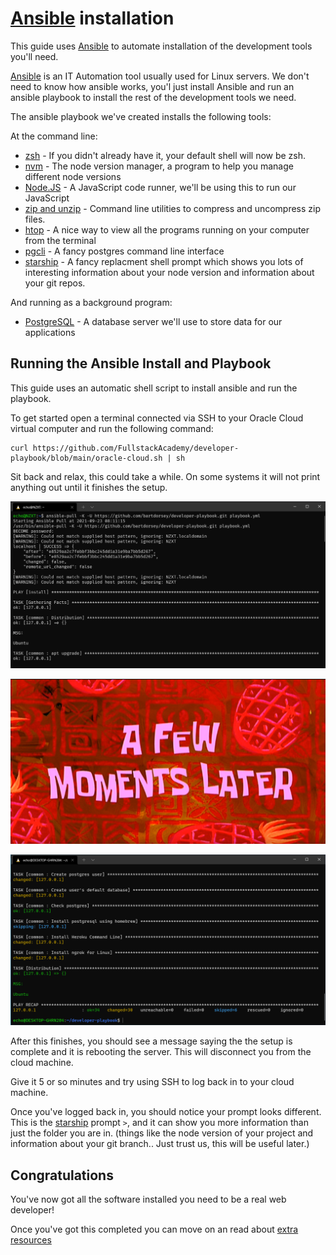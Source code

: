 # [Ansible] installation

This guide uses [Ansible](https://ansible.com) to automate installation of the
development tools you'll need.

[Ansible] is an IT Automation tool usually used for Linux servers. We don't need to know how ansible works, you'l just
install Ansible and run an ansible playbook to install the rest of the development tools we need.

The ansible playbook we've created installs the following tools:

At the command line:

- [zsh] - If you didn't already have it, your default shell will now be zsh.
- [nvm] - The node version manager, a program to help you manage different node
versions
- [Node.JS] - A JavaScript code runner, we'll be using this to run our JavaScript
- [zip and unzip] - Command line utilities to compress and uncompress zip files.
- [htop] - A nice way to view all the programs running on your computer from the terminal
- [pgcli] - A fancy postgres command line interface
- [starship] - A fancy replacment shell prompt which shows you lots of interesting information about your node version and information about your git repos.

And running as a background program:

- [PostgreSQL] - A database server we'll use to store data for our applications

## Running the Ansible Install and Playbook

This guide uses an automatic shell script to install ansible and run the playbook.

To get started open a terminal connected via SSH to your Oracle Cloud virtual computer and run
the following command:

```shell
curl https://github.com/FullstackAcademy/developer-playbook/blob/main/oracle-cloud.sh | sh
```

Sit back and relax, this could take a while. On some systems it will not print
anything out until it finishes the setup.

![ansible running](../common/images/ansible-running.png)

![a few moments later](../common/images/a-few-moments-later.png)

![ansible finished](../common/images/ansible-finished.png)

After this finishes, you should see a message saying the the setup is complete and
it is rebooting the server. This will disconnect you from the cloud machine.

Give it 5 or so minutes and try using SSH to log back in to your cloud machine.

Once you've logged back in, you should notice your prompt looks different. This is the [starship] prompt `>`,
and it can show you more information than just the folder you are in. (things like the node version of your project and information about your git branch.. Just trust us, this will be useful later.)

## Congratulations

You've now got all the software installed you need to be a real web developer!

Once you've got this completed you can move on an read about [extra resources]

[extra resources]:../common/extra-resources.md
[Ansible]:https://ansible.com
[Running the Ansible Playbook]:../common/ansible-playbook-setup.md
[zsh]:https://www.zsh.org/
[nvm]:https://github.com/nvm-sh/nvm
[Node.JS]:https://nodejs.org/en/
[htop]:https://htop.dev/
[pgcli]:https://www.pgcli.com/
[starship]:https://starship.rs
[PostgreSQL]:https://www.postgresql.org/
[zip and unzip]:http://infozip.sourceforge.net/

